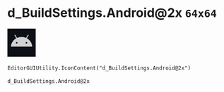 # d_BuildSettings.Android@2x `64x64`
<img src="/img/d_BuildSettings.Android@2x.png" width=64 height=64>

``` CSharp
EditorGUIUtility.IconContent("d_BuildSettings.Android@2x")
```
```
d_BuildSettings.Android@2x
```
